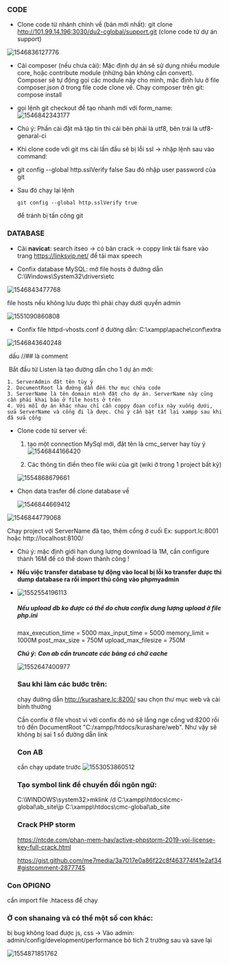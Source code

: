 ### CODE

- Clone code từ nhánh chính về (bản mới nhất): git clone http://101.99.14.196:3030/du2-cglobal/support.git (clone code từ dự án support)

![1546836127776](C:\Users\USER\AppData\Roaming\Typora\typora-user-images\1546836127776.png)

- Cài composer (nếu chưa cài): Mặc định dự án sẽ sử dụng nhiều module core, hoặc contribute module (những bản không cần convert). Composer sẽ tự động gọi các module này cho mình, mặc định lưu ở file composer.json ở trong file code clone về. Chạy composer trên git: compose install

- gọi lệnh git checkout để tạo nhanh mới với form_name: ![1546842343177](C:\Users\USER\AppData\Roaming\Typora\typora-user-images\1546842343177.png)

- Chú ý: Phần cài đặt mã tập tin thì cái bên phải là utf8, bên trái là utf8-genaral-ci

- Khi clone code với git ms cài lần đầu sẽ bị lỗi ssl -> nhập lệnh sau vào command: 

- git config --global http.sslVerify false Sau đó nhập user password của git

- Sau đó chạy lại lệnh 

  ```
  git config --global http.sslVerify true
  ```

  


  để tránh bị tấn công git

### DATABASE

- Cài **navicat**: search itseo -> có bản crack -> coppy link tải fsare vào trang https://linksvip.net/ để tải max speech

- Confix database MySQL: mở file hosts ở đường dẫn C:\Windows\System32\drivers\etc 

![1546843477768](C:\Users\USER\AppData\Roaming\Typora\typora-user-images\1546843477768.png)

file hosts nếu không lưu được thì phải chạy dưới quyền admin

![1551090860808](C:\Users\USER\AppData\Roaming\Typora\typora-user-images\1551090860808.png)

- Confix file httpd-vhosts.conf ở đường dẫn: C:\xampp\apache\conf\extra

![1546843640248](C:\Users\USER\AppData\Roaming\Typora\typora-user-images\1546843640248.png)

​	dấu //## là comment

​	Bắt đầu từ Listen là tạo đường dẫn cho 1 dự án mới:

 	1. ServerAdmin đặt tên tùy ý
 	2. DocumentRoot là đường dẫn đến thư mục chứa code
 	3. ServerName là tên domain mình đặt cho dự án. ServerName này cũng cần phải khai báo ở file hosts ở trên 
 	4. Với mỗi dự án khác nhau chỉ cần coppy đoạn cofix này xuống dưới, sửa ServerName và cổng đi là được. Chú ý cần bật tắt lại xampp sau khi đã sửa cổng

- Clone code từ server về:

  1. tạo một connection MySql mới, đặt tên là cmc_server hay tùy ý ![1546844166420](C:\Users\USER\AppData\Roaming\Typora\typora-user-images\1546844166420.png)

  2.  Các thông tin điền theo file wiki của git (wiki ở trong 1 project bất kỳ)

     ![1554868679661](C:\Users\nvkhanh\AppData\Roaming\Typora\typora-user-images\1554868679661.png)

- Chọn data trasfer để clone database về

  ![1546844669412](C:\Users\USER\AppData\Roaming\Typora\typora-user-images\1546844669412.png)

![1546844779068](C:\Users\USER\AppData\Roaming\Typora\typora-user-images\1546844779068.png)

Chạy project với ServerName đã tạo, thêm cổng ở cuối Ex: support.lc:8001 hoặc http://localhost:8100/

- Chú ý: mặc định giới hạn dung lượng download là 1M, cần configure thành 16M để có thể down thành công !

- **Nếu việc transfer database tự động vào local bị lỗi ko transfer được thì dump database ra rồi import thủ công vào phpmyadmin**

- ![1552554196113](C:\Users\USER\AppData\Roaming\Typora\typora-user-images\1552554196113.png)

  ##### **Nếu upload db ko được có thể do chưa confix dung lượng upload ở file php.ini**

  max_execution_time = 5000
  max_input_time = 5000
  memory_limit = 1000M
  post_max_size = 750M
  upload_max_filesize = 750M

  ***Chú ý:***
  ***Con ab cần truncate các bảng có chữ cache***

  ![1552647400977](C:\Users\USER\AppData\Roaming\Typora\typora-user-images\1552647400977.png)

  

  ### Sau khi làm các bước trên:

  chạy đường dẫn http://kurashare.lc:8200/ sau chọn thư mục web và cài bình thường

  Cần confix ở file vhost vì với confix đó nó sẽ lắng nge cổng vd:8200 rồi trỏ đến DocumentRoot "C:/xampp/htdocs/kurashare/web". Như vậy sẽ không bị sai 1 số đường dẫn link

  ### Con AB

  cần chạy update trước ![1553053860512](C:\Users\USER\AppData\Roaming\Typora\typora-user-images\1553053860512.png)

  ### Tạo symbol link để chuyển đổi ngôn ngữ:

  C:\WINDOWS\system32>mklink /d C:\xampp\htdocs\cmc-global\ab_site\jp C:\xampp\htdocs\cmc-global\ab_site

  ### Crack PHP storm

  https://ntcde.com/phan-mem-hay/active-phpstorm-2019-voi-license-key-full-crack.html

  https://gist.github.com/me7media/3a7017e0a86f22c8f463774f41e2af34#gistcomment-2877745

### Con OPIGNO 

cần import file .htacess để chạy

### Ở con shanaing và có thể một số con khác:

bị bug không load được js, css -> Vào admin: admin/config/development/performance bỏ tích 2 trường sau và save lại

![1554871851762](C:\Users\nvkhanh\AppData\Roaming\Typora\typora-user-images\1554871851762.png)

```

```